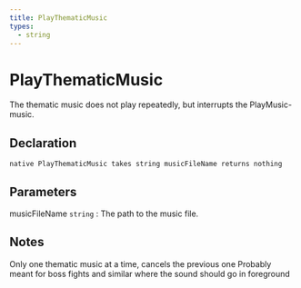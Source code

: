 ```yaml
---
title: PlayThematicMusic
types:
  - string
---
```


# PlayThematicMusic
The thematic music does not play repeatedly, but interrupts the PlayMusic-music.

## Declaration

```jass
native PlayThematicMusic takes string musicFileName returns nothing
```

## Parameters
musicFileName `string`
: The path to the music file.

## Notes 
Only one thematic music at a time, cancels the previous one
Probably meant for boss fights and similar where the sound should go in foreground
